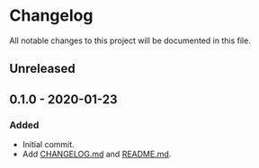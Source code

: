 # Changelog

All notable changes to this project will be documented in this file.

## Unreleased

## 0.1.0 - 2020-01-23

### Added

- Initial commit.
- Add [CHANGELOG.md](https://github.com/xjevent1z/website/blob/master/CHANGELOG.md) and [README.md](https://github.com/xjevent1z/website/blob/master/README.md).

